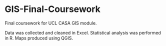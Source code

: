 # GIS-Final-Coursework
Final coursework for UCL CASA GIS module.

Data was collected and cleaned in Excel. Statistical analysis was performed in R. Maps produced using QGIS. 
